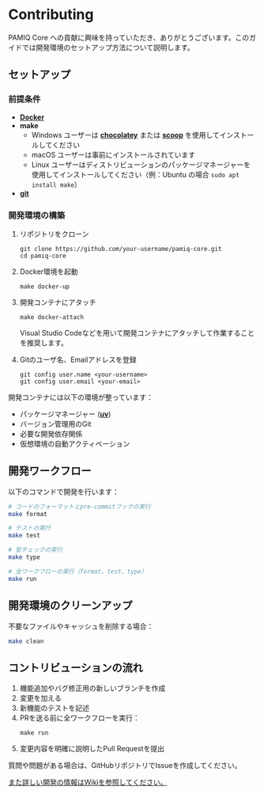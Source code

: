 # Contributing

PAMIQ Core への貢献に興味を持っていただき、ありがとうございます。このガイドでは開発環境のセットアップ方法について説明します。

## セットアップ

### 前提条件

- [**Docker**](https://www.docker.com/ja-jp/get-started/)
- **make**
  - Windows ユーザーは [**chocolatey**](https://chocolatey.org) または [**scoop**](https://scoop.sh) を使用してインストールしてください
  - macOS ユーザーは事前にインストールされています
  - Linux ユーザーはディストリビューションのパッケージマネージャーを使用してインストールしてください（例：Ubuntu の場合 `sudo apt install make`）
- [**git**](https://git-scm.com)

### 開発環境の構築

1. リポジトリをクローン

   ```shell
   git clone https://github.com/your-username/pamiq-core.git
   cd pamiq-core
   ```

2. Docker環境を起動

   ```shell
   make docker-up
   ```

3. 開発コンテナにアタッチ

   ```shell
   make docker-attach
   ```

   Visual Studio Codeなどを用いて開発コンテナにアタッチして作業することを推奨します。

4. Gitのユーザ名、Emailアドレスを登録

   ```shell
   git config user.name <your-username>
   git config user.email <your-email>
   ```

開発コンテナには以下の環境が整っています：

- パッケージマネージャー ([**uv**](https://docs.astral.sh/uv/))
- バージョン管理用のGit
- 必要な開発依存関係
- 仮想環境の自動アクティベーション

## 開発ワークフロー

以下のコマンドで開発を行います：

```sh
# コードのフォーマットとpre-commitフックの実行
make format

# テストの実行
make test

# 型チェックの実行
make type

# 全ワークフローの実行（format、test、type）
make run
```

## 開発環境のクリーンアップ

不要なファイルやキャッシュを削除する場合：

```sh
make clean
```

## コントリビューションの流れ

1. 機能追加やバグ修正用の新しいブランチを作成
2. 変更を加える
3. 新機能のテストを記述
4. PRを送る前に全ワークフローを実行：
   ```shell
   make run
   ```
5. 変更内容を明確に説明したPull Requestを提出

質問や問題がある場合は、GitHubリポジトリでIssueを作成してください。

[また詳しい開発の情報はWikiを参照してください。](https://github.com/MLShukai/pamiq-core/wiki)
